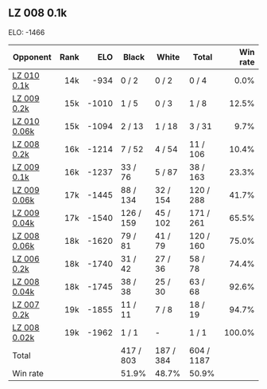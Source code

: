 ## LZ 008 0.1k ##

ELO: -1466

Opponent | Rank | ELO | Black | White | Total | Win rate
---------|-----:|----:|-------|-------|-------|-------:
[LZ 010 0.1k](LZ%20010%200.1k.md) | 14k | -934 | 0 / 2 | 0 / 2 | 0 / 4 | 0.0%
[LZ 009 0.2k](LZ%20009%200.2k.md) | 15k | -1010 | 1 / 5 | 0 / 3 | 1 / 8 | 12.5%
[LZ 010 0.06k](LZ%20010%200.06k.md) | 15k | -1094 | 2 / 13 | 1 / 18 | 3 / 31 | 9.7%
[LZ 008 0.2k](LZ%20008%200.2k.md) | 16k | -1214 | 7 / 52 | 4 / 54 | 11 / 106 | 10.4%
[LZ 009 0.1k](LZ%20009%200.1k.md) | 16k | -1237 | 33 / 76 | 5 / 87 | 38 / 163 | 23.3%
[LZ 009 0.06k](LZ%20009%200.06k.md) | 17k | -1445 | 88 / 134 | 32 / 154 | 120 / 288 | 41.7%
[LZ 009 0.04k](LZ%20009%200.04k.md) | 17k | -1540 | 126 / 159 | 45 / 102 | 171 / 261 | 65.5%
[LZ 008 0.06k](LZ%20008%200.06k.md) | 18k | -1620 | 79 / 81 | 41 / 79 | 120 / 160 | 75.0%
[LZ 006 0.2k](LZ%20006%200.2k.md) | 18k | -1740 | 31 / 42 | 27 / 36 | 58 / 78 | 74.4%
[LZ 008 0.04k](LZ%20008%200.04k.md) | 18k | -1745 | 38 / 38 | 25 / 30 | 63 / 68 | 92.6%
[LZ 007 0.2k](LZ%20007%200.2k.md) | 19k | -1855 | 11 / 11 | 7 / 8 | 18 / 19 | 94.7%
[LZ 008 0.02k](LZ%20008%200.02k.md) | 19k | -1962 | 1 / 1 | - | 1 / 1 | 100.0%
Total | | | 417 / 803 | 187 / 384 | 604 / 1187 | 
Win rate| | | 51.9% | 48.7% | 50.9% | 
